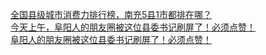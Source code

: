   
[全国县级城市消费力排行榜，南充5县1市都排在哪？](http://www.dianyue.me/archives/484/i6b08ybzru7w0gva/)  
[今天上午，阜阳人的朋友圈被这位县委书记刷屏了！必须点赞！](http://www.dianyue.me/archives/970/4w5e78dmemfggbiq/)  
[阜阳人的朋友圈被这位县委书记刷屏了！必须点赞！](http://www.dianyue.me/archives/341/q9ukvcya2vayto9i/)